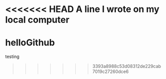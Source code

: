<<<<<<< HEAD
A line I wrote on my local computer
=======
# helloGithub
testing
>>>>>>> 3393a8988c53d08312de229cab7019c27260dce6
